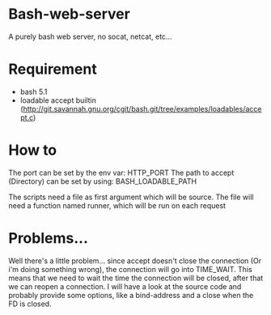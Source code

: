 # Bash-web-server
A purely bash web server, no socat, netcat, etc... 

# Requirement
* bash 5.1
* loadable accept builtin (http://git.savannah.gnu.org/cgit/bash.git/tree/examples/loadables/accept.c)

# How to
The port can be set by the env var: HTTP_PORT
The path to accept (Directory) can be set by using: BASH_LOADABLE_PATH

The scripts need a file as first argument which will be source. The file will need a function named runner, which will be run on each request

# Problems...
Well there's a little problem... since accept doesn't close the connection (Or i'm doing something wrong), the connection will go into TIME_WAIT.
This means that we need to wait the time the connection will be closed, after that we can reopen a connection. 
I will have a look at the source code and probably provide some options, like a bind-address and a close when the FD is closed.

